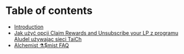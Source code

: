 # Table of contents

* [Introduction](README.md)
* [Jak użyć opcji Claim Rewards and Unsubscribe your LP z programu Aludel używając sieci TaiCh](polish-jak-uzyc-opcji-claim-rewards-and-unsubscribe-your-lp-z-programu-aludel-uzywajac-sieci-taich.md)
* [Alchemist ⚗️$mist FAQ](alchemist-usdmist-faq.md)

